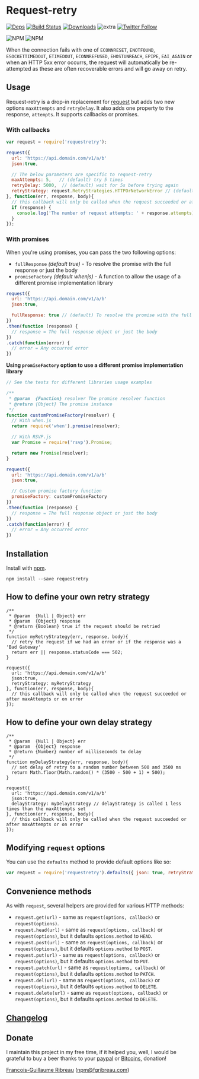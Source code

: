 # Request-retry
[![Deps](	https://img.shields.io/david/FGRibreau/node-request-retry.svg)](https://david-dm.org/FGRibreau/node-request-retry) [![Build Status](	https://img.shields.io/circleci/project/FGRibreau/node-request-retry.svg)](https://drone.io/github.com/FGRibreau/node-request-retry/latest) [![Downloads](http://img.shields.io/npm/dm/requestretry.svg)](https://www.npmjs.com/package/requestretry) ![extra](https://img.shields.io/badge/actively%20maintained-yes-ff69b4.svg) [![Twitter Follow](https://img.shields.io/twitter/follow/fgribreau.svg?style=flat)](https://twitter.com/FGRibreau)

![NPM](https://nodei.co/npm/requestretry.png?downloadRank=true) ![NPM](https://nodei.co/npm-dl/requestretry.png?months=3&height=2)

When the connection fails with one of `ECONNRESET`, `ENOTFOUND`, `ESOCKETTIMEDOUT`, `ETIMEDOUT`, `ECONNREFUSED`, `EHOSTUNREACH`, `EPIPE`, `EAI_AGAIN` or when an HTTP 5xx error occurrs, the request will automatically be re-attempted as these are often recoverable errors and will go away on retry.

## Usage

Request-retry is a drop-in replacement for [request](https://github.com/mikeal/request) but adds two new options `maxAttempts` and `retryDelay`. It also adds one property to the response, `attempts`. It supports callbacks or promises.

### With callbacks

```javascript
var request = require('requestretry');

request({
  url: 'https://api.domain.com/v1/a/b'
  json:true,

  // The below parameters are specific to request-retry
  maxAttempts: 5,   // (default) try 5 times
  retryDelay: 5000,  // (default) wait for 5s before trying again
  retryStrategy: request.RetryStrategies.HTTPOrNetworkError // (default) retry on 5xx or network errors
}, function(err, response, body){
  // this callback will only be called when the request succeeded or after maxAttempts or on error
  if (response) {
    console.log('The number of request attempts: ' + response.attempts);
  }
});
```

### With promises

When you're using promises, you can pass the two following options:
- `fullResponse` _(default true)_ - To resolve the promise with the full response or just the body
- `promiseFactory` _(default whenjs)_ - A function to allow the usage of a different promise implementation library

```javascript
request({
  url: 'https://api.domain.com/v1/a/b'
  json:true,

  fullResponse: true // (default) To resolve the promise with the full response or just the body
})
.then(function (response) {
  // response = The full response object or just the body
})
.catch(function(error) {
  // error = Any occurred error
})
```

**Using `promiseFactory` option to use a different promise implementation library**

```javascript
// See the tests for different libraries usage examples

/**
 * @param  {Function} resolver The promise resolver function
 * @return {Object} The promise instance
 */
function customPromiseFactory(resolver) {
  // With when.js
  return require('when').promise(resolver);

  // With RSVP.js
  var Promise = require('rsvp').Promise;

  return new Promise(resolver);
}

request({
  url: 'https://api.domain.com/v1/a/b'
  json:true,

  // Custom promise factory function
  promiseFactory: customPromiseFactory
})
.then(function (response) {
  // response = The full response object or just the body
})
.catch(function(error) {
  // error = Any occurred error
})
```

## Installation

Install with [npm](https://npmjs.org/package/requestretry).

    npm install --save requestretry

## How to define your own retry strategy

```
/**
 * @param  {Null | Object} err
 * @param  {Object} response
 * @return {Boolean} true if the request should be retried
 */
function myRetryStrategy(err, response, body){
  // retry the request if we had an error or if the response was a 'Bad Gateway'
  return err || response.statusCode === 502;
}

request({
  url: 'https://api.domain.com/v1/a/b'
  json:true,
  retryStrategy: myRetryStrategy
}, function(err, response, body){
  // this callback will only be called when the request succeeded or after maxAttempts or on error
});
```

## How to define your own delay strategy

```
/**
 * @param  {Null | Object} err
 * @param  {Object} response
 * @return {Number} number of milliseconds to delay
 */
function myDelayStrategy(err, response, body){
  // set delay of retry to a random number between 500 and 3500 ms
  return Math.floor(Math.random() * (3500 - 500 + 1) + 500);
}

request({
  url: 'https://api.domain.com/v1/a/b'
  json:true,
  delayStrategy: myDelayStrategy // delayStrategy is called 1 less times than the maxAttempts set
}, function(err, response, body){
  // this callback will only be called when the request succeeded or after maxAttempts or on error
});
```

## Modifying `request` options

You can use the `defaults` method to provide default options like so:

```js
var request = require('requestretry').defaults({ json: true, retryStrategy: myRetryStrategy });
```

## Convenience methods

As with `request`, several helpers are provided for various HTTP methods:

* `request.get(url)` - same as `request(options, callback)` or `request(options)`.
* `request.head(url)` - same as `request(options, callback)` or `request(options)`, but it defaults `options.method` to `HEAD`.
* `request.post(url)` - same as `request(options, callback)` or `request(options)`, but it defaults `options.method` to `POST`.
* `request.put(url)` - same as `request(options, callback)` or `request(options)`, but it defaults `options.method` to `PUT`.
* `request.patch(url)` - same as `request(options, callback)` or `request(options)`, but it defaults `options.method` to `PATCH`.
* `request.del(url)` - same as `request(options, callback)` or `request(options)`, but it defaults `options.method` to `DELETE`.
* `request.delete(url)` - same as `request(options, callback)` or `request(options)`, but it defaults `options.method` to `DELETE`.

## [Changelog](CHANGELOG.md)

## Donate

I maintain this project in my free time, if it helped you, well, I would be grateful to buy a beer thanks to your [paypal](https://paypal.me/fgribreau) or [Bitcoins](https://www.coinbase.com/fgribreau), donation!

[Francois-Guillaume Ribreau](http://fgribreau.com) (npm@fgribreau.com)
